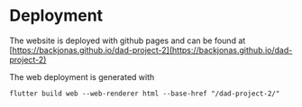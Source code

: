 # Deployment

The website is deployed with github pages and can be found at [https://backjonas.github.io/dad-project-2](https://backjonas.github.io/dad-project-2)

The web deployment is generated with

```
flutter build web --web-renderer html --base-href "/dad-project-2/"
```
